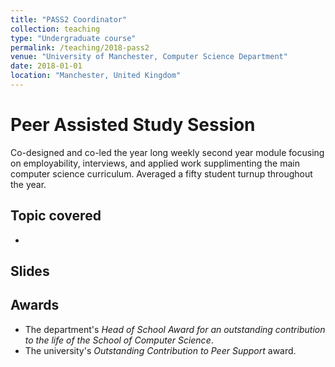 ```yaml
---
title: "PASS2 Coordinator"
collection: teaching
type: "Undergraduate course"
permalink: /teaching/2018-pass2
venue: "University of Manchester, Computer Science Department"
date: 2018-01-01
location: "Manchester, United Kingdom"
---
```


# Peer Assisted Study Session


Co-designed and co-led the year long weekly second year module focusing on employability, interviews, and applied work supplimenting the main computer science curriculum. 
Averaged a fifty student turnup throughout the year.

## Topic covered
<!-- TODO: Add  list of the topics and find the link to the slides-->

* 

## Slides


## Awards

* The department's *Head of School Award for an outstanding contribution to the life of the School of Computer Science*.
* The university's *Outstanding Contribution to Peer Support* award.
